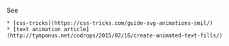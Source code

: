 See 

    * [css-tricks](https://css-tricks.com/guide-svg-animations-smil/)
    * [text animation article](http://tympanus.net/codrops/2015/02/16/create-animated-text-fills/)
